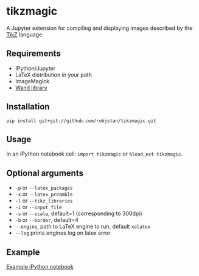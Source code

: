 # tikzmagic

A Jupyter extension for compiling and displaying images described by the [TikZ](http://www.texample.net/tikz/) language.

## Requirements

- IPython/Jupyter
- LaTeX distribution in your path
- ImageMagick
- [Wand library](http://docs.wand-py.org/)

## Installation

```pip install git+git://github.com/robjstan/tikzmagic.git```

## Usage

In an iPython notebook cell: `import tikzmagic` or `%load_ext tikzmagic`.

## Optional arguments

- `-p` or `--latex_packages`
- `-x` or `--latex_preamble`
- `-l` or `--tikz_libraries`
- `-i` or `--input_file`
- `-s` or `--scale`, default=1 (corresponding to 300dpi)
- `-b` or `--border`, default=4
- `--engine`, path to LaTeX engine to run, default `xelatex`
- `--log` prints engines log on latex error

## Example

[Example iPython notebook](example.ipynb)
